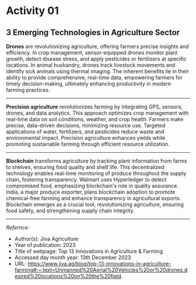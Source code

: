 # Activity 01

## 3 Emerging Technologies in Agriculture Sector

**Drones** are revolutionizing agriculture, offering farmers precise insights and efficiency. In crop management, sensor-equipped drones monitor plant growth, detect disease stress, and apply pesticides or fertilizers at specific locations. In animal husbandry, drones track livestock movements and identify sick animals using thermal imaging. The inherent benefits lie in their ability to provide comprehensive, real-time data, empowering farmers for timely decision-making, ultimately enhancing productivity in modern farming practices.
___

**Precision agriculture** revolutionizes farming by integrating GPS, sensors, drones, and data analytics. This approach optimizes crop management with real-time data on soil conditions, weather, and crop health. Farmers make precise, data-driven decisions, minimizing resource use. Targeted applications of water, fertilizers, and pesticides reduce waste and environmental impact. Precision agriculture enhances yields while promoting sustainable farming through efficient resource utilization.

___

**Blockchain** transforms agriculture by tracking plant information from farms to shelves, ensuring food quality and shelf life. This decentralized technology enables real-time monitoring of produce throughout the supply chain, fostering transparency. Walmart uses Hyperledger to detect compromised food, emphasizing blockchain's role in quality assurance. India, a major produce exporter, plans blockchain adoption to promote chemical-free farming and enhance transparency in agricultural exports. Blockchain emerges as a crucial tool, revolutionizing agriculture, ensuring food safety, and strengthening supply chain integrity.
___

*Refernce:*
+ Author(s): Jiva Agriculture
+ Year of publication: 2023
+ Title of webpage: Top 13 Innovations in Agriculture & Farming
+ Accessed day month year: 13th December 2023
+ URL: https://www.jiva.ag/blog/top-13-innovations-in-agriculture-farming#:~:text=Unmanned%20Aerial%20Vehicles%20or%20drones,desired%20locations%20on%20the%20field.